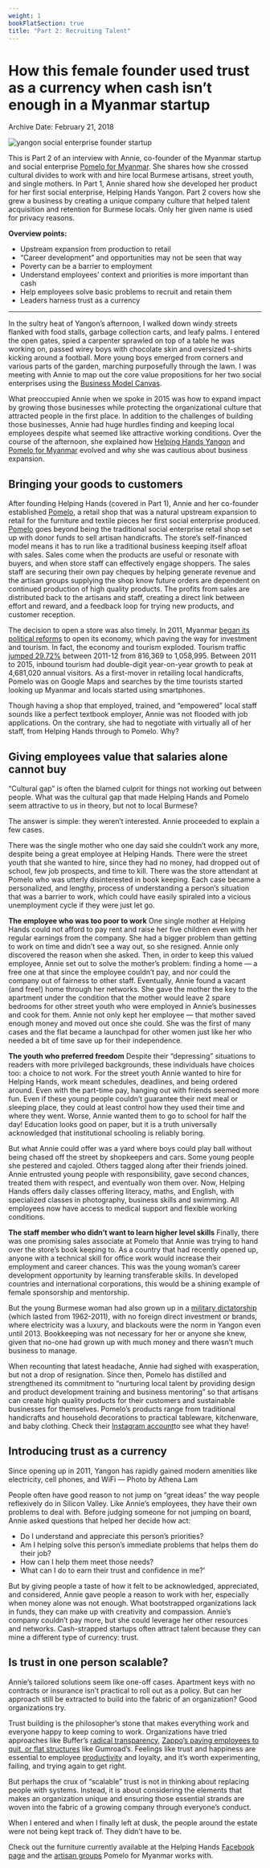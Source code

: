 ```yaml
---
weight: 1
bookFlatSection: true
title: "Part 2: Recruiting Talent"
---
```



# How this female founder used trust as a currency when cash isn’t enough in a Myanmar startup

Archive Date: February 21, 2018

![yangon social enterprise founder startup](https://raw.githubusercontent.com/shenchingtou/asian-founders-archive/master/images/20150515-Yangon-Helping-Hands-Annie-3977.jpg)

This is Part 2 of an interview with Annie, co-founder of the Myanmar startup and social enterprise [Pomelo for Myanmar](https://www.facebook.com/pomeloformyanmar/?fref=ts). She shares how she crossed cultural divides to work with and hire local Burmese artisans, street youth, and single mothers. In Part 1, Annie shared how she developed her product for her first social enterprise, Helping Hands Yangon. Part 2 covers how she grew a business by creating a unique company culture that helped talent acquisition and retention for Burmese locals. Only her given name is used for privacy reasons.

**Overview points:**

* Upstream expansion from production to retail
* “Career development” and opportunities may not be seen that way
* Poverty can be a barrier to employment
* Understand employees’ context and priorities is more important than cash
* Help employees solve basic problems to recruit and retain them
* Leaders harness trust as a currency

---

In the sultry heat of Yangon’s afternoon, I walked down windy streets flanked with food stalls, garbage collection carts, and leafy palms. I entered the open gates, spied a carpenter sprawled on top of a table he was working on, passed wirey boys with chocolate skin and oversized t-shirts kicking around a football. More young boys emerged from corners and various parts of the garden, marching purposefully through the lawn. I was meeting with Annie to map out the core value propositions for her two social enterprises using the [Business Model Canvas](https://strategyzer.com/canvas/business-model-canvas).

What preoccupied Annie when we spoke in 2015 was how to expand impact by growing those businesses while protecting the organizational culture that attracted people in the first place. In addition to the challenges of building those businesses, Annie had huge hurdles finding and keeping local employees despite what seemed like attractive working conditions. Over the course of the afternoon, she explained how [Helping Hands Yangon](http://www.helpinghandsyangon.org/) and [Pomelo for Myanmar](https://www.facebook.com/pomeloformyanmar/?fref=ts) evolved and why she was cautious about business expansion.

## **Bringing your goods to customers**

After founding Helping Hands (covered in Part 1), Annie and her co-founder established [Pomelo](https://www.facebook.com/pomeloformyanmar/?fref=ts), a retail shop that was a natural upstream expansion to retail for the furniture and textile pieces her first social enterprise produced. [Pomelo](https://www.facebook.com/pomeloformyanmar/?fref=ts) goes beyond being the traditional social enterprise retail shop set up with donor funds to sell artisan handicrafts. The store’s self-financed model means it has to run like a traditional business keeping itself afloat with sales. Sales come when the products are useful or resonate with buyers, and when store staff can effectively engage shoppers. The sales staff are securing their own pay cheques by helping generate revenue and the artisan groups supplying the shop know future orders are dependent on continued production of high quality products. The profits from sales are distributed back to the artisans and staff, creating a direct link between effort and reward, and a feedback loop for trying new products, and customer reception.

The decision to open a store was also timely. In 2011, Myanmar [began its political reforms](https://en.wikipedia.org/wiki/2011%E2%80%9315_Myanmar_political_reforms) to open its economy, which paving the way for investment and tourism. In fact, the economy and tourism exploded. Tourism traffic [jumped 29.72%](http://tourism.gov.mm/wp-content/uploads/2017/08/Myanmar-Tourism-Statistics-2016-1.pdf) between 2011-12 from 816,369 to 1,058,995\. Between 2011 to 2015, inbound tourism had double-digit year-on-year growth to peak at 4,681,020 annual visitors. As a first-mover in retailing local handicrafts, Pomelo was on Google Maps and searches by the time tourists started looking up Myanmar and locals started using smartphones.

Though having a shop that employed, trained, and “empowered” local staff sounds like a perfect textbook employer, Annie was not flooded with job applications. On the contrary, she had to negotiate with virtually all of her staff, from Helping Hands through to Pomelo. Why?

## **Giving employees value that salaries alone cannot buy**

“Cultural gap” is often the blamed culprit for things not working out between people. What was the cultural gap that made Helping Hands and Pomelo seem attractive to us in theory, but not to local Burmese?

The answer is simple: they weren’t interested. Annie proceeded to explain a few cases.

There was the single mother who one day said she couldn’t work any more, despite being a great employee at Helping Hands. There were the street youth that she wanted to hire, since they had no money, had dropped out of school, few job prospects, and time to kill. There was the store attendant at Pomelo who was utterly disinterested in book keeping. Each case became a personalized, and lengthy, process of understanding a person’s situation that was a barrier to work, which could have easily spiraled into a vicious unemployment cycle if they were just let go.

**The employee who was too poor to work**
One single mother at Helping Hands could not afford to pay rent and raise her five children even with her regular earnings from the company. She had a bigger problem than getting to work on time and didn’t see a way out, so she resigned. Annie only discovered the reason when she asked. Then, in order to keep this valued employee, Annie set out to solve the mother’s problem: finding a home — a free one at that since the employee couldn’t pay, and nor could the company out of fairness to other staff. Eventually, Annie found a vacant (and free!) home through her networks. She gave the mother the key to the apartment under the condition that the mother would leave 2 spare bedrooms for other street youth who were employed in Annie’s businesses and cook for them. Annie not only kept her employee — that mother saved enough money and moved out once she could. She was the first of many cases and the flat became a launchpad for other women just like her who needed a bit of time save up for their independence.

**The youth who preferred freedom**
Despite their “depressing” situations to readers with more privileged backgrounds, these individuals have choices too: a choice to not work. For the street youth Annie wanted to hire for Helping Hands, work meant schedules, deadlines, and being ordered around. Even with the part-time pay, hanging out with friends seemed more fun. Even if these young people couldn’t guarantee their next meal or sleeping place, they could at least control how they used their time and where they went. Worse, Annie wanted them to go to school for half the day! Education looks good on paper, but it is a truth universally acknowledged that institutional schooling is reliably boring.

But what Annie could offer was a yard where boys could play ball without being chased off the street by shopkeepers and cars. Some young people she pestered and cajoled. Others tagged along after their friends joined. Annie entrusted young people with responsibility, gave second chances, treated them with respect, and eventually won them over. Now, Helping Hands offers daily classes offering literacy, maths, and English, with specialized classes in photography, business skills and swimming. All employees now have access to medical support and flexible working conditions.

**The staff member who didn’t want to learn higher level skills**
Finally, there was one promising sales associate at Pomelo that Annie was trying to hand over the store’s book keeping to. As a country that had recently opened up, anyone with a technical skill for office work would increase their employment and career chances. This was the young woman’s career development opportunity by learning transferable skills. In developed countries and international corporations, this would be a shining example of female sponsorship and mentorship.

But the young Burmese woman had also grown up in a [military dictatorship](https://en.wikipedia.org/wiki/Myanmar) (which lasted from 1962-2011), with no foreign direct investment or brands, where electricity was a luxury, and blackouts were the norm in Yangon even until 2013\. Bookkeeping was not necessary for her or anyone she knew, given that no-one had grown up with much money and there wasn’t much business to manage.

When recounting that latest headache, Annie had sighed with exasperation, but not a drop of resignation. Since then, Pomelo has distilled and strengthened its commitment to “nurturing local talent by providing design and product development training and business mentoring” so that artisans can create high quality products for their customers and sustainable businesses for themselves. Pomelo’s products range from traditional handicrafts and household decorations to practical tableware, kitchenware, and baby clothing. Check their [Instagram account](https://www.instagram.com/pomeloformyanmar/)to see what they have!

## **Introducing trust as a currency**

Since opening up in 2011, Yangon has rapidly gained modern amenities like electricity, cell phones, and WiFi — Photo by Athena Lam

People often have good reason to not jump on “great ideas” the way people reflexively do in Silicon Valley. Like Annie’s employees, they have their own problems to deal with. Before judging someone for not jumping on board, Annie asked questions that helped her decide how act:

* Do I understand and appreciate this person’s priorities?
* Am I helping solve this person’s immediate problems that helps them do their job?
* How can I help them meet those needs?
* What can I do to earn their trust and confidence in me?’

But by giving people a taste of how it felt to be acknowledged, appreciated, and considered, Annie gave people a reason to work with her, especially when money alone was not enough. What bootstrapped organizations lack in funds, they can make up with creativity and compassion. Annie’s company couldn’t pay more, but she could leverage her other resources and networks. Cash-strapped startups often attract talent because they can mine a different type of currency: trust.

## **Is trust in one person scalable?**

Annie’s tailored solutions seem like one-off cases. Apartment keys with no contracts or insurance isn’t practical to roll out as a policy. But can her approach still be extracted to build into the fabric of an organization? Good organizations try.

Trust building is the philosopher’s stone that makes everything work and everyone happy to keep coming to work. Organizations have tried approaches like Buffer’s [radical transparency](https://open.buffer.com/transparency-timeline/), [Zappo](https://hbr.org/2008/05/why-zappos-pays-new-employees)’[s paying employees to quit](https://hbr.org/2008/05/why-zappos-pays-new-employees)[, or flat structures](http://firstround.com/review/An-Inside-Look-at-a-Flat-Organization-That-Serves-Millions/) like Gumroad’s. Feelings like trust and happiness are essential to employee [productivity](https://open.buffer.com/?utm_source=blog&utm_medium=Social&utm_campaign=nav-open) and loyalty, and it’s worth experimenting, failing, and trying again to get right.

But perhaps the crux of “scalable” trust is not in thinking about replacing people with systems. Instead, it is about considering the elements that makes an organization unique and ensuring those essential strands are woven into the fabric of a growing company through everyone’s conduct.

When I entered and when I finally left at dusk, the people around the estate were not being kept track of. They didn’t have to be.


Check out the furniture currently available at the Helping Hands [Facebook page](https://www.facebook.com/helpinghandsyangonfurniture) and the [artisan groups](http://pomeloformyanmar.org/artisans/) Pomelo for Myanmar works with.